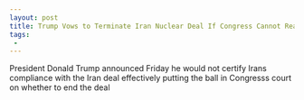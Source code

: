 ```yaml
---
layout: post
title: Trump Vows to Terminate Iran Nuclear Deal If Congress Cannot Reach a Solution
tags:
 -
---
```

President Donald Trump announced Friday he would not certify Irans compliance with the Iran deal effectively putting the ball in Congresss court on whether to end the deal
